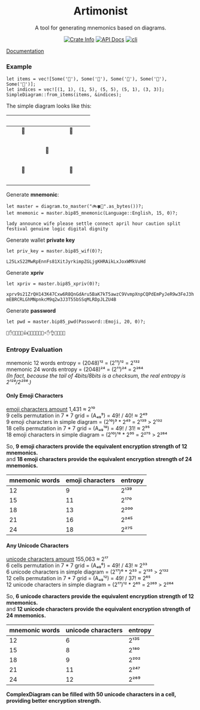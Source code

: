 <div align="center">
  <h1>Artimonist</h1>

  <p>A tool for generating mnemonics based on diagrams.</p>

  <p>
    <a href="https://crates.io/crates/artimonist"><img alt="Crate Info" src="https://img.shields.io/crates/v/artimonist.svg"/></a>
    <a href="https://docs.rs/artimonist"><img alt="API Docs" src="https://img.shields.io/badge/docs.rs-artimonist-green"/></a>
    <a href="https://github.com/artimonist/artimonist-cli"><img alt="cli" src="https://img.shields.io/badge/artimonist--cli-0.2.0-blue.svg?logo=github"></a>
  </p>
</div>

[Documentation](https://docs.rs/artimonist/)

### Example
```
let items = vec![Some('🍔'), Some('🍟'), Some('🌭'), Some('🍦'), Some('🍩')];
let indices = vec![(1, 1), (1, 5), (5, 5), (5, 1), (3, 3)];
SimpleDiagram::from_items(items, &indices); 
```
The simple diagram looks like this:

|　|　|　|　|　|　|　|
|--|--|--|--|--|--|--|  
|  |🍔|  |  |  |🍟|  |
|　|  |  |  |  |  |  |
|  |  |  |🍩|  |  |  |
|　|  |  |  |  |  |  |
|  |🍦|  |  |  |🌭|  |
|　|  |  |  |  |  |  |

Generate **mnemonic**:
```
let master = diagram.to_master("🚲🍀🌈".as_bytes())?;
let mnemonic = master.bip85_mnemonic(Language::English, 15, 0)?;
```
`lady announce wife please settle connect april hour caution split festival genuine logic digital dignity`

Generate wallet **private key**
```
let priv_key = master.bip85_wif(0)?;
```
`L25LxS22MwRpEnnFs81XitJyrkimpZGLjgKHRAikLxJoxWMkVuHd`

Generate **xpriv**
```
let xpriv = master.bip85_xpriv(0)?;
```
`xprv9s21ZrQH143K47Cxw6R8QnGdAru5BaK7kT5awzC9VvmpXnpCQPdEmPyJeR9w3FeJ3hmEBRCRLGhMNpnkcM9q2w3J3T55bSSqMLRDpJLZU4B`

Generate **password**
```
let pwd = master.bip85_pwd(Password::Emoji, 20, 0)?;
```
`🙏✋🍕🌻🎄🙏👍🔔🔔🍺💊🍄🍺⚡✋👌😍🚗🍎🚗`
  
  
### Entropy Evaluation  
mnemonic 12 words entropy = (2048)¹² = (2¹¹)¹² = 2¹³²  
mnemonic 24 words entropy = (2048)²⁴ = (2¹¹)²⁴ = 2²⁶⁴  
_(In fact, because the tail of 4bits/8bits is a checksum, the real entropy is 2¹²⁸/2²⁵⁶.)_

#### Only Emoji Characters  
[emoji characters amount](https://en.wikipedia.org/wiki/List_of_emojis) 1,431 ≈ 2¹⁰  
9 cells permutation in 7 * 7 grid = (A₄₉⁹) = 49! / 40! ≈ 2⁴⁹  
9 emoji characters in simple diagram = (2¹⁰)⁹ * 2⁴⁹ = 2¹³⁹ > 2¹³²  
18 cells permutation in 7 * 7 grid = (A₄₉¹⁸) = 49! / 31! ≈ 2⁹⁵  
18 emoji characters in simple diagram = (2¹⁰)¹⁸ * 2⁹⁵ = 2²⁷⁵ > 2²⁶⁴  

So, **9 emoji characters provide the equivalent encryption strength of 12 mnemonics.**  
and **18 emoji characters provide the equivalent encryption strength of 24 mnemonics.**

| mnemonic words | emoji characters | entropy |
| --- | --- | --- |
| 12 | 9 | 2¹³⁹ |
| 15 | 11 | 2¹⁷⁰ |
| 18 | 13 | 2²⁰⁰ |
| 21 | 16 | 2²⁴⁵ |
| 24 | 18 | 2²⁷⁵ |

#### Any Unicode Characters  
[unicode characters amount](https://en.wikipedia.org/wiki/List_of_Unicode_characters) 155,063 ≈ 2¹⁷   
6 cells permutation in 7 * 7 grid = (A₄₉⁶) = 49! / 43! ≈ 2³³  
6 unicode characters in simple diagram = (2¹⁷)⁶ * 2³³ = 2¹³⁵ > 2¹³²  
12 cells permutation in 7 * 7 grid = (A₄₉¹²) = 49! / 37! ≈ 2⁶⁵  
12 unicode characters in simple diagram = (2¹⁷)¹² * 2⁶⁵ = 2²⁶⁹ > 2²⁶⁴  

So, **6 unicode characters provide the equivalent encryption strength of 12 mnemonics.**  
and **12 unicode characters provide the equivalent encryption strength of 24 mnemonics.**

| mnemonic words | unicode characters | entropy |
| --- | --- | --- |
| 12 | 6 | 2¹³⁵ |
| 15 | 8 | 2¹⁸⁰ |
| 18 | 9 | 2²⁰² |
| 21 | 11 | 2²⁴⁷ |
| 24 | 12 | 2²⁶⁹ |

**ComplexDiagram can be filled with 50 unicode characters in a cell, providing better encryption strength.**